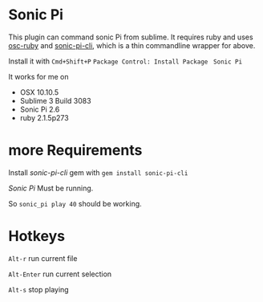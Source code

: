 # Sonic Pi
This plugin can command sonic Pi from sublime. It requires ruby and uses 
[osc-ruby](https://rubygems.org/gems/osc-ruby) and [sonic-pi-cli](https://rubygems.org/gems/sonic-pi-cli), 
which is a thin commandline wrapper for above.

Install it with `Cmd+Shift+P` `Package Control: Install Package `  `Sonic Pi`

It works for me on
* OSX 10.10.5 
* Sublime 3 Build 3083
* Sonic Pi 2.6
* ruby 2.1.5p273

# more Requirements 

Install _sonic-pi-cli_ gem with  `gem install sonic-pi-cli`

_Sonic Pi_ Must be running. 

So `sonic_pi play 40` should be working. 

# Hotkeys

`Alt-r`      run current file

`Alt-Enter`  run current selection

`Alt-s`      stop playing 
